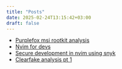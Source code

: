 ```yaml
---
title: "Posts"
date: 2025-02-24T13:15:42+03:00
draft: false
---
```


- [Purplefox msi rootkit analysis](../purplefox-analysis/)
- [Nvim for devs](../nvim-dev/)
- [Secure development in nvim using snyk](../secure-development/)
- [Clearfake analysis pt 1](../clearfake/)
